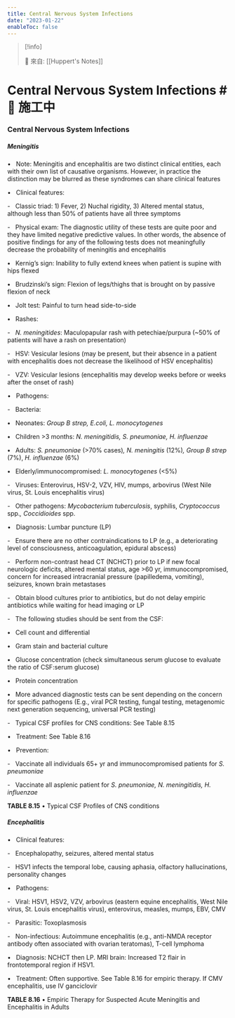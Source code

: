 ```yaml
---
title: Central Nervous System Infections
date: "2023-01-22"
enableToc: false
---
```


> [!info]
>
> 🌱 來自: [[Huppert's Notes]]

# Central Nervous System Infections #🚧 施工中

### Central Nervous System Infections

##### Meningitis

•   Note: Meningitis and encephalitis are two distinct clinical entities, each with their own list of causative organisms. However, in practice the distinction may be blurred as these syndromes can share clinical features

•   Clinical features:

-   Classic triad: 1) Fever, 2) Nuchal rigidity, 3) Altered mental status, although less than 50% of patients have all three symptoms

-   Physical exam: The diagnostic utility of these tests are quite poor and they have limited negative predictive values. In other words, the absence of positive findings for any of the following tests does not meaningfully decrease the probability of meningitis and encephalitis

**•**   Kernig’s sign: Inability to fully extend knees when patient is supine with hips flexed

**•**   Brudzinski’s sign: Flexion of legs/thighs that is brought on by passive flexion of neck

**•**   Jolt test: Painful to turn head side-to-side

**•**   Rashes:

-   *N. meningitides*: Maculopapular rash with petechiae/purpura (~50% of patients will have a rash on presentation)

-   HSV: Vesicular lesions (may be present, but their absence in a patient with encephalitis does not decrease the likelihood of HSV encephalitis)

-   VZV: Vesicular lesions (encephalitis may develop weeks before or weeks after the onset of rash)

•   Pathogens:

-   Bacteria:

**•**   Neonates: *Group B strep, E.coli, L. monocytogenes*

**•**   Children >3 months: *N. meningitidis, S. pneumoniae, H. influenzae*

**•**   Adults: *S. pneumoniae* (>70% cases)*, N. meningitis* (12%)*, Group B strep* (7%), *H. influenzae* (6%)

**•**   Elderly/immunocompromised: *L. monocytogenes* (<5%)

-   Viruses: Enterovirus, HSV-2, VZV, HIV, mumps, arbovirus (West Nile virus, St. Louis encephalitis virus)

-   Other pathogens: *Mycobacterium tuberculosis*, syphilis, *Cryptococcus* spp.*, Coccidioides* spp.

•   Diagnosis: Lumbar puncture (LP)

-   Ensure there are no other contraindications to LP (e.g., a deteriorating level of consciousness, anticoagulation, epidural abscess)

-   Perform non-contrast head CT (NCHCT) prior to LP if new focal neurologic deficits, altered mental status, age >60 yr, immunocompromised, concern for increased intracranial pressure (papilledema, vomiting), seizures, known brain metastases

-   Obtain blood cultures prior to antibiotics, but do not delay empiric antibiotics while waiting for head imaging or LP

-   The following studies should be sent from the CSF:

**•**   Cell count and differential

**•**   Gram stain and bacterial culture

**•**   Glucose concentration (check simultaneous serum glucose to evaluate the ratio of CSF:serum glucose)

**•**   Protein concentration

**•**   More advanced diagnostic tests can be sent depending on the concern for specific pathogens (E.g., viral PCR testing, fungal testing, metagenomic next generation sequencing, universal PCR testing)

-   Typical CSF profiles for CNS conditions: See Table 8.15

•   Treatment: See Table 8.16

•   Prevention:

-   Vaccinate all individuals 65\+ yr and immunocompromised patients for *S. pneumoniae*

-   Vaccinate all asplenic patient for *S. pneumoniae, N. meningitidis, H. influenzae*


**TABLE 8.15** • Typical CSF Profiles of CNS conditions




##### Encephalitis

•   Clinical features:

-   Encephalopathy, seizures, altered mental status

-   HSV1 infects the temporal lobe, causing aphasia, olfactory hallucinations, personality changes

•   Pathogens:

-   Viral: HSV1, HSV2, VZV, arbovirus (eastern equine encephalitis, West Nile virus, St. Louis encephalitis virus), enterovirus, measles, mumps, EBV, CMV

-   Parasitic: Toxoplasmosis

-   Non-infectious: Autoimmune encephalitis (e.g., anti-NMDA receptor antibody often associated with ovarian teratomas), T-cell lymphoma

•   Diagnosis: NCHCT then LP. MRI brain: Increased T2 flair in frontotemporal region if HSV1.

•   Treatment: Often supportive. See Table 8.16 for empiric therapy. If CMV encephalitis, use IV ganciclovir


**TABLE 8.16** • Empiric Therapy for Suspected Acute Meningitis and Encephalitis in Adults

